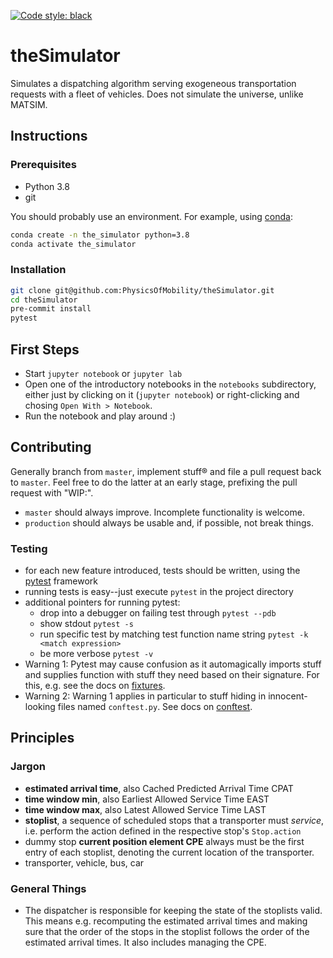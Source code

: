 [![Code style: black](https://img.shields.io/badge/code%20style-black-000000.svg)](https://github.com/psf/black)

# theSimulator
Simulates a dispatching algorithm serving exogeneous transportation requests with a fleet of vehicles. Does not simulate the universe, unlike MATSIM.

## Instructions
### Prerequisites
* Python 3.8
* git

You should probably use an environment. For example, using [conda](https://www.anaconda.com/):
```sh
conda create -n the_simulator python=3.8
conda activate the_simulator
```

### Installation
```sh
git clone git@github.com:PhysicsOfMobility/theSimulator.git
cd theSimulator
pre-commit install
pytest
```

## First Steps
- Start `jupyter notebook` or `jupyter lab`
- Open one of the introductory notebooks in the `notebooks` subdirectory, either just by
  clicking on it (`jupyter notebook`) or right-clicking and chosing `Open With >
  Notebook`.
- Run the notebook and play around :)

## Contributing
Generally branch from `master`, implement stuff® and file a pull request back to
`master`. Feel free to do the latter at an early stage, prefixing the pull request with
"WIP:".
- `master` should always improve. Incomplete functionality is welcome.
- `production` should always be usable and, if possible, not break things.

### Testing
- for each new feature introduced, tests should be written, using the [pytest](https://docs.pytest.org/en/stable/) framework
- running tests is easy--just execute `pytest` in the project directory
- additional pointers for running pytest:
    - drop into a debugger on failing test through `pytest --pdb`
    - show stdout `pytest -s`
    - run specific test by matching test function name string `pytest -k <match expression>`
    - be more verbose `pytest -v`
- Warning 1: Pytest may cause confusion as it automagically imports stuff and supplies function
  with stuff they need based on their signature. For this, e.g. see the docs on
  [fixtures](https://docs.pytest.org/en/stable/fixture.html).
- Warning 2: Warning 1 applies in particular to stuff hiding in innocent-looking
  files named `conftest.py`. See docs on
  [conftest](https://docs.pytest.org/en/2.7.3/plugins.html).

## Principles
### Jargon
- **estimated arrival time**, also Cached Predicted Arrival Time CPAT
- **time window min**, also Earliest Allowed Service Time EAST
- **time window max**, also Latest Allowed Service Time LAST
- **stoplist**, a sequence of scheduled stops that a transporter must *service*,
  i.e. perform the action defined in the respective stop's `Stop.action`
- dummy stop **current position element CPE** always must be the first entry of each stoplist,
  denoting the current location of the transporter.
- transporter, vehicle, bus, car

### General Things
- The dispatcher is responsible for keeping the state of the stoplists valid.
 This means e.g. recomputing the estimated arrival times and making sure that
  the order of the stops in the stoplist follows the order of the estimated
  arrival times. It also includes managing the CPE.
